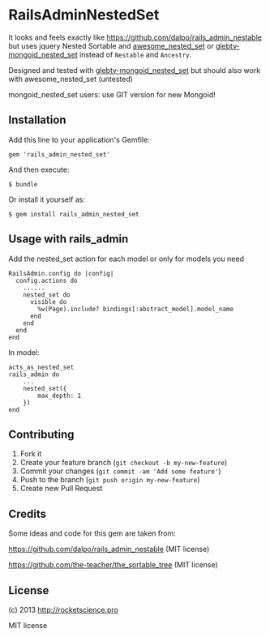 # RailsAdminNestedSet

It looks and feels exactly like https://github.com/dalpo/rails_admin_nestable but uses jquery Nested Sortable and
[awesome_nested_set](https://github.com/collectiveidea/awesome_nested_set) or [glebtv-mongoid_nested_set](https://github.com/glebtv/mongoid_nested_set) instead of `Nestable` and `Ancestry`.

Designed and tested with [glebtv-mongoid_nested_set](https://github.com/glebtv/mongoid_nested_set) but
should also work with awesome_nested_set (untested)

mongoid_nested_set users: use GIT version for new Mongoid!

## Installation

Add this line to your application's Gemfile:

    gem 'rails_admin_nested_set'

And then execute:

    $ bundle

Or install it yourself as:

    $ gem install rails_admin_nested_set

## Usage with rails_admin

Add the nested_set action for each model or only for models you need

    RailsAdmin.config do |config|
      config.actions do
        ......
        nested_set do
          visible do
            %w(Page).include? bindings[:abstract_model].model_name
          end
        end
      end
    end

In model:

    acts_as_nested_set
    rails_admin do
        ...
        nested_set({
            max_depth: 1
        })
    end

## Contributing

1. Fork it
2. Create your feature branch (`git checkout -b my-new-feature`)
3. Commit your changes (`git commit -am 'Add some feature'`)
4. Push to the branch (`git push origin my-new-feature`)
5. Create new Pull Request

## Credits

Some ideas and code for this gem are taken from:

https://github.com/dalpo/rails_admin_nestable (MIT license)

https://github.com/the-teacher/the_sortable_tree (MIT license)

## License

(c) 2013 http://rocketscience.pro

MIT license
